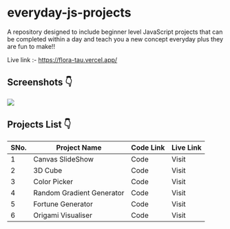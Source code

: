 # everyday-js-projects
A repository designed to include beginner level JavaScript projects that can be completed within a day and teach you a new concept everyday plus they are fun to make!!

Live link :- https://flora-tau.vercel.app/
 
 ## Screenshots :point_down:
<img src="https://res.cloudinary.com/djix6uusx/image/upload/v1646103810/jingle_p1pbrf.png"/> 


 
 ## Projects List :point_down:
 SNo. | Project Name | Code Link | Live Link
 ------------ | -------------|--------------|----------
1 | Canvas SlideShow | Code | Visit
2 | 3D Cube | Code | Visit
3 | Color Picker | Code | Visit
4 | Random Gradient Generator | Code | Visit
5 | Fortune Generator | Code | Visit
6 | Origami Visualiser | Code | Visit
